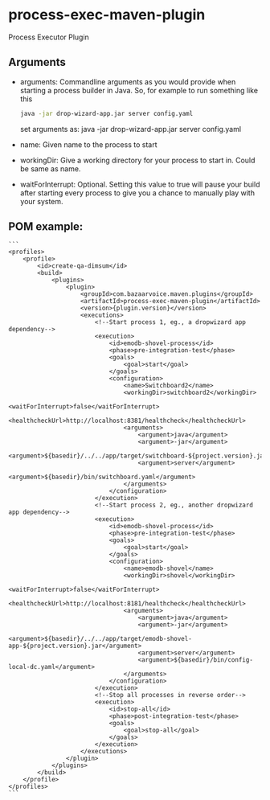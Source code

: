 process-exec-maven-plugin
==========================

Process Executor Plugin

## Arguments
* arguments: Commandline arguments as you would provide when starting a process builder in Java. So, for example to run something like this
    ```bash
    java -jar drop-wizard-app.jar server config.yaml
    ```
    set arguments as:
    <arguments>
        <argument>java</argument>
        <argument>-jar</argument>
        <argument>drop-wizard-app.jar</argument>
        <argument>server</argument>
        <argument>config.yaml</argument>
    </arguments>


* name: Given name to the process to start
* workingDir: Give a working directory for your process to start in. Could be same as name.
* waitForInterrupt: Optional. Setting this value to true will pause your build after starting every process to give you a chance to manually play with your system.

## POM example:
    ```
    <profiles>
        <profile>
            <id>create-qa-dimsum</id>
            <build>
                <plugins>
                    <plugin>
                        <groupId>com.bazaarvoice.maven.plugins</groupId>
                        <artifactId>process-exec-maven-plugin</artifactId>
                        <version>{plugin.version}</version>
                        <executions>
                            <!--Start process 1, eg., a dropwizard app dependency-->
                            <execution>
                                <id>emodb-shovel-process</id>
                                <phase>pre-integration-test</phase>
                                <goals>
                                    <goal>start</goal>
                                </goals>
                                <configuration>
                                    <name>Switchboard2</name>
                                    <workingDir>switchboard2</workingDir>
                                    <waitForInterrupt>false</waitForInterrupt>
                                    <healthcheckUrl>http://localhost:8381/healthcheck</healthcheckUrl>
                                    <arguments>
                                        <argument>java</argument>
                                        <argument>-jar</argument>
                                        <argument>${basedir}/../../app/target/switchboard-${project.version}.jar</argument>
                                        <argument>server</argument>
                                        <argument>${basedir}/bin/switchboard.yaml</argument>
                                    </arguments>
                                </configuration>
                            </execution>
                            <!--Start process 2, eg., another dropwizard app dependency-->
                            <execution>
                                <id>emodb-shovel-process</id>
                                <phase>pre-integration-test</phase>
                                <goals>
                                    <goal>start</goal>
                                </goals>
                                <configuration>
                                    <name>emodb-shovel</name>
                                    <workingDir>shovel</workingDir>
                                    <waitForInterrupt>false</waitForInterrupt>
                                    <healthcheckUrl>http://localhost:8181/healthcheck</healthcheckUrl>
                                    <arguments>
                                        <argument>java</argument>
                                        <argument>-jar</argument>
                                        <argument>${basedir}/../../app/target/emodb-shovel-app-${project.version}.jar</argument>
                                        <argument>server</argument>
                                        <argument>${basedir}/bin/config-local-dc.yaml</argument>
                                    </arguments>
                                </configuration>
                            </execution>
                            <!--Stop all processes in reverse order-->
                            <execution>
                                <id>stop-all</id>
                                <phase>post-integration-test</phase>
                                <goals>
                                    <goal>stop-all</goal>
                                </goals>
                            </execution>
                        </executions>
                    </plugin>
                </plugins>
            </build>
        </profile>
    </profiles>
    ```



